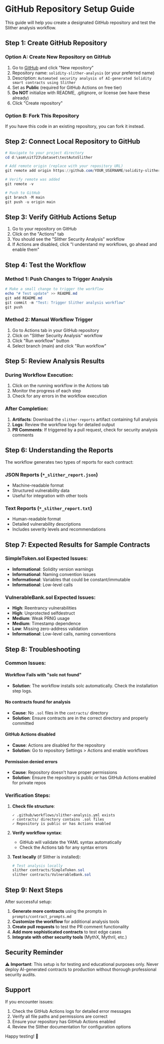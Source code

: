 # GitHub Repository Setup Guide

This guide will help you create a designated GitHub repository and test the Slither analysis workflow.

## Step 1: Create GitHub Repository

### Option A: Create New Repository on GitHub
1. Go to [GitHub](https://github.com) and click "New repository"
2. Repository name: `solidity-slither-analysis` (or your preferred name)
3. Description: `Automated security analysis of AI-generated Solidity smart contracts using Slither`
4. Set as **Public** (required for GitHub Actions on free tier)
5. **Do NOT** initialize with README, .gitignore, or license (we have these already)
6. Click "Create repository"

### Option B: Fork This Repository
If you have this code in an existing repository, you can fork it instead.

## Step 2: Connect Local Repository to GitHub

```powershell
# Navigate to your project directory
cd d:\asm\sit723\dataset\testAutoSlither

# Add remote origin (replace with your repository URL)
git remote add origin https://github.com/YOUR_USERNAME/solidity-slither-analysis.git

# Verify remote was added
git remote -v

# Push to GitHub
git branch -M main
git push -u origin main
```

## Step 3: Verify GitHub Actions Setup

1. Go to your repository on GitHub
2. Click on the "Actions" tab
3. You should see the "Slither Security Analysis" workflow
4. If Actions are disabled, click "I understand my workflows, go ahead and enable them"

## Step 4: Test the Workflow

### Method 1: Push Changes to Trigger Analysis
```powershell
# Make a small change to trigger the workflow
echo "# Test update" >> README.md
git add README.md
git commit -m "Test: Trigger Slither analysis workflow"
git push
```

### Method 2: Manual Workflow Trigger
1. Go to Actions tab in your GitHub repository
2. Click on "Slither Security Analysis" workflow
3. Click "Run workflow" button
4. Select branch (main) and click "Run workflow"

## Step 5: Review Analysis Results

### During Workflow Execution:
1. Click on the running workflow in the Actions tab
2. Monitor the progress of each step
3. Check for any errors in the workflow execution

### After Completion:
1. **Artifacts**: Download the `slither-reports` artifact containing full analysis
2. **Logs**: Review the workflow logs for detailed output
3. **PR Comments**: If triggered by a pull request, check for security analysis comments

## Step 6: Understanding the Reports

The workflow generates two types of reports for each contract:

### JSON Reports (`*_slither_report.json`)
- Machine-readable format
- Structured vulnerability data
- Useful for integration with other tools

### Text Reports (`*_slither_report.txt`)
- Human-readable format
- Detailed vulnerability descriptions
- Includes severity levels and recommendations

## Step 7: Expected Results for Sample Contracts

### SimpleToken.sol Expected Issues:
- **Informational**: Solidity version warnings
- **Informational**: Naming convention issues
- **Informational**: Variables that could be constant/immutable
- **Informational**: Low-level calls

### VulnerableBank.sol Expected Issues:
- **High**: Reentrancy vulnerabilities
- **High**: Unprotected selfdestruct
- **Medium**: Weak PRNG usage
- **Medium**: Timestamp dependence
- **Low**: Missing zero-address validation
- **Informational**: Low-level calls, naming conventions

## Step 8: Troubleshooting

### Common Issues:

#### Workflow Fails with "solc not found"
- **Solution**: The workflow installs solc automatically. Check the installation step logs.

#### No contracts found for analysis
- **Cause**: No `.sol` files in the `contracts/` directory
- **Solution**: Ensure contracts are in the correct directory and properly committed

#### GitHub Actions disabled
- **Cause**: Actions are disabled for the repository
- **Solution**: Go to repository Settings > Actions and enable workflows

#### Permission denied errors
- **Cause**: Repository doesn't have proper permissions
- **Solution**: Ensure the repository is public or has GitHub Actions enabled for private repos

### Verification Steps:

1. **Check file structure**:
   ```
   ✓ .github/workflows/slither-analysis.yml exists
   ✓ contracts/ directory contains .sol files
   ✓ Repository is public or has Actions enabled
   ```

2. **Verify workflow syntax**:
   - GitHub will validate the YAML syntax automatically
   - Check the Actions tab for any syntax errors

3. **Test locally** (if Slither is installed):
   ```powershell
   # Test analysis locally
   slither contracts/SimpleToken.sol
   slither contracts/VulnerableBank.sol
   ```

## Step 9: Next Steps

After successful setup:

1. **Generate more contracts** using the prompts in `prompts/contract_prompts.md`
2. **Customize the workflow** for additional analysis tools
3. **Create pull requests** to test the PR comment functionality
4. **Add more sophisticated contracts** to test edge cases
5. **Integrate with other security tools** (MythX, Mythril, etc.)

## Security Reminder

⚠️ **Important**: This setup is for testing and educational purposes only. Never deploy AI-generated contracts to production without thorough professional security audits.

## Support

If you encounter issues:
1. Check the GitHub Actions logs for detailed error messages
2. Verify all file paths and permissions are correct
3. Ensure your repository has GitHub Actions enabled
4. Review the Slither documentation for configuration options

Happy testing! 🔐
